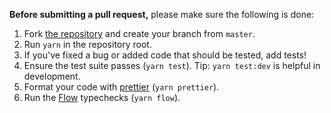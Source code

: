 **Before submitting a pull request,** please make sure the following is done:

1.  Fork [the repository](https://github.com/ryandrewjohnson/react-localize-redux) and create your branch from `master`.
2.  Run `yarn` in the repository root.
3.  If you've fixed a bug or added code that should be tested, add tests!
4.  Ensure the test suite passes (`yarn test`). Tip: `yarn test:dev` is helpful in development.
5.  Format your code with [prettier](https://github.com/prettier/prettier) (`yarn prettier`).
6.  Run the [Flow](https://flowtype.org/) typechecks (`yarn flow`).
